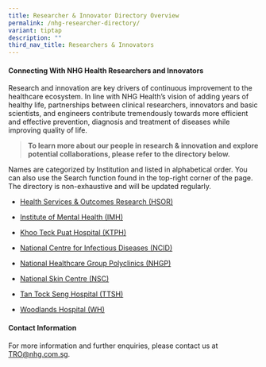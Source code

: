 ```yaml
---
title: Researcher & Innovator Directory Overview
permalink: /nhg-researcher-directory/
variant: tiptap
description: ""
third_nav_title: Researchers & Innovators
---
```

<h4><strong>Connecting With NHG Health Researchers&nbsp;and Innovators</strong></h4>
<p>Research and innovation are key drivers of continuous improvement to the
healthcare ecosystem. In line with NHG Health’s vision of adding years
of healthy life, partnerships between clinical researchers, innovators&nbsp;and
basic scientists, and engineers contribute tremendously towards more efficient
and effective prevention, diagnosis and treatment of diseases while improving
quality of life.&nbsp;</p>
<p></p>
<blockquote>
<p><strong>To learn more about our people in research&nbsp;&amp; innovation and explore potential collaborations, please refer to the directory below.</strong>
</p>
</blockquote>
<p>Names are categorized by Institution and listed in alphabetical order.&nbsp;You
can also use the Search function found in the top-right corner of the page.
The directory is non-exhaustive and will be updated regularly.</p>
<p></p>
<p></p>
<ul data-tight="true" class="tight">
<li>
<p><a href="/directory-hsor/" rel="noopener nofollow" target="_blank">Health Services &amp; Outcomes Research (HSOR)</a>
</p>
</li>
<li>
<p><a href="/directory-imh/" rel="noopener nofollow" target="_blank">Institute of Mental Health (IMH)</a>
</p>
</li>
<li>
<p><a href="/directory-ktph/" rel="noopener nofollow" target="_blank">Khoo Teck Puat Hospital (KTPH)</a>
</p>
</li>
<li>
<p><a href="/directory-ncid/" rel="noopener nofollow" target="_blank">National Centre for Infectious Diseases (NCID)</a>
</p>
</li>
<li>
<p><a href="/directory-nhgp/" rel="noopener nofollow" target="_blank">National Healthcare Group Polyclinics (NHGP)</a>
</p>
</li>
<li>
<p><a href="/directory-nsc/" rel="noopener nofollow" target="_blank">National Skin Centre (NSC)</a>
</p>
</li>
<li>
<p><a href="/directory-ttsh/" rel="noopener nofollow" target="_blank">Tan Tock Seng Hospital (TTSH)</a>
</p>
</li>
<li>
<p><a href="/directory-wh/" rel="noopener nofollow" target="_blank">Woodlands Hospital (WH)</a>
</p>
</li>
</ul>
<p></p>
<h4><strong>Contact&nbsp;Information</strong></h4>
<p>For more information and further enquiries, please contact us at <a href="mailto:TRO@nhg.com.sg" rel="noopener noreferrer nofollow" target="_blank"><u>TRO@nhg.com.sg</u></a>.</p>
<p></p>
<p></p>